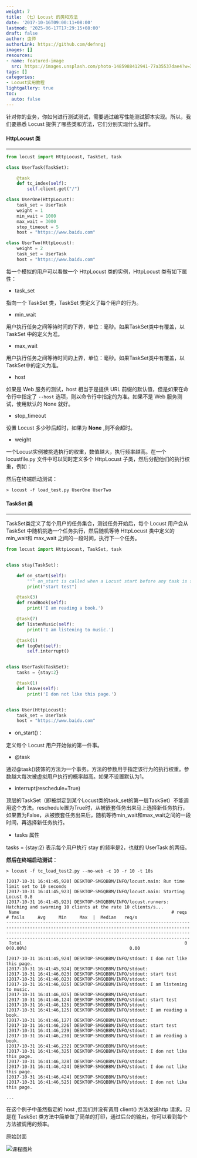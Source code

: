 ```yaml
---
weight: 7
title: （七）Locust 的类和方法
date: '2017-10-16T09:00:11+08:00'
lastmod: '2025-06-17T17:29:15+08:00'
draft: false
author: 虫师
authorLink: https://github.com/defnngj
images: []
resources:
- name: featured-image
  src: https://images.unsplash.com/photo-1485988412941-77a35537dae4?w=300
tags: []
categories:
- Locust实用教程
lightgallery: true
toc:
  auto: false
---
```




针对你的业务，你如何进行测试测试，需要通过编写性能测试脚本实现。所以，我们要熟悉 Locust 提供了哪些类和方法，它们分别实现什么操作。

#### HttpLocust 类
---
```python
from locust import HttpLocust, TaskSet, task

class UserTask(TaskSet):

    @task
    def tc_index(self):
        self.client.get("/")

class UserOne(HttpLocust):
    task_set = UserTask
    weight = 1
    min_wait = 1000
    max_wait = 3000
    stop_timeout = 5
    host = "https://www.baidu.com"

class UserTwo(HttpLocust):
    weight = 2
    task_set = UserTask
    host = "https://www.baidu.com"

```

每一个模拟的用户可以看做一个 HttpLocust 类的实例，HttpLocust 类有如下属性：

* task_set

指向一个 TaskSet 类，TaskSet 类定义了每个用户的行为。

* min_wait

用户执行任务之间等待时间的下界，单位：毫秒。如果TaskSet类中有覆盖，以TaskSet 中的定义为准。

* max_wait

用户执行任务之间等待时间的上界，单位：毫秒。如果TaskSet类中有覆盖，以TaskSet中的定义为准。

* host

如果是 Web 服务的测试，host 相当于是提供 URL 前缀的默认值，但是如果在命令行中指定了 ```--host``` 选项，则以命令行中指定的为准。如果不是 Web 服务测试，使用默认的 None 就好。

* stop_timeout

设置 Locust 多少秒后超时，如果为 __None__ ,则不会超时。

* weight

一个Locust实例被挑选执行的权重，数值越大，执行频率越高。在一个 locustfile.py 文件中可以同时定义多个 HttpLocust 子类，然后分配他们的执行权重，例如：

然后在终端启动测试：

```
> locust -f load_test.py UserOne UserTwo

```


#### TaskSet 类
---
TaskSet类定义了每个用户的任务集合，测试任务开始后，每个 Locust 用户会从 TaskSet 中随机挑选一个任务执行，然后随机等待 HttpLocust 类中定义的 min_wait和 max_wait 之间的一段时间，执行下一个任务。

```python
from locust import HttpLocust, TaskSet, task


class stay(TaskSet):

    def on_start(self):
        """ on_start is called when a Locust start before any task is scheduled """
        print("start test")

    @task(3)
    def readBook(self):
        print('I am reading a book.')

    @task(7)
    def listenMusic(self):
        print('I am listening to music.')

    @task(1)
    def logOut(self):
        self.interrupt()


class UserTask(TaskSet):
    tasks = {stay:2}

    @task(1)
    def leave(self):
        print('I don not like this page.')


class User(HttpLocust):
    task_set = UserTask
    host = "https://www.baidu.com"

```

* on_start()：

定义每个 Locust 用户开始做的第一件事。

* @task

通过@task()装饰的方法为一个事务。方法的参数用于指定该行为的执行权重。参数越大每次被虚拟用户执行的概率越高。如果不设置默认为1。

* interrupt(reschedule=True)

顶层的TaskSet（即被绑定到某个Locust类的task_set的第一层TaskSet）不能调用这个方法。reschedule置为True时，从被嵌套任务出来马上选择新任务执行，如果置为False，从被嵌套任务出来后，随机等待min_wait和max_wait之间的一段时间，再选择新任务执行。

* tasks 属性

tasks = {stay:2}  表示每个用户执行 stay 的频率是2，也就的 UserTask 的两倍。

__然后在终端启动测试：__

```
> locust -f tc_load_test2.py --no-web -c 10 -r 10 -t 10s

[2017-10-31 16:41:45,920] DESKTOP-SMGQBBM/INFO/locust.main: Run time limit set to 10 seconds
[2017-10-31 16:41:45,923] DESKTOP-SMGQBBM/INFO/locust.main: Starting Locust 0.8
[2017-10-31 16:41:45,923] DESKTOP-SMGQBBM/INFO/locust.runners: Hatching and swarming 10 clients at the rate 10 clients/s...
 Name                                                          # reqs      # fails     Avg     Min     Max  |  Median   req/s
--------------------------------------------------------------------------------------------------------------------------------------------
--------------------------------------------------------------------------------------------------------------------------------------------
 Total                                                              0     0(0.00%)                                       0.00

[2017-10-31 16:41:45,924] DESKTOP-SMGQBBM/INFO/stdout: I don not like this page.
[2017-10-31 16:41:45,924] DESKTOP-SMGQBBM/INFO/stdout:
[2017-10-31 16:41:46,023] DESKTOP-SMGQBBM/INFO/stdout: start test
[2017-10-31 16:41:46,023] DESKTOP-SMGQBBM/INFO/stdout:
[2017-10-31 16:41:46,025] DESKTOP-SMGQBBM/INFO/stdout: I am listening to music.
[2017-10-31 16:41:46,025] DESKTOP-SMGQBBM/INFO/stdout:
[2017-10-31 16:41:46,124] DESKTOP-SMGQBBM/INFO/stdout: start test
[2017-10-31 16:41:46,125] DESKTOP-SMGQBBM/INFO/stdout:
[2017-10-31 16:41:46,125] DESKTOP-SMGQBBM/INFO/stdout: I am reading a book.
[2017-10-31 16:41:46,127] DESKTOP-SMGQBBM/INFO/stdout:
[2017-10-31 16:41:46,226] DESKTOP-SMGQBBM/INFO/stdout: start test
[2017-10-31 16:41:46,229] DESKTOP-SMGQBBM/INFO/stdout:
[2017-10-31 16:41:46,230] DESKTOP-SMGQBBM/INFO/stdout: I am reading a book.
[2017-10-31 16:41:46,232] DESKTOP-SMGQBBM/INFO/stdout:
[2017-10-31 16:41:46,325] DESKTOP-SMGQBBM/INFO/stdout: I don not like this page.
[2017-10-31 16:41:46,328] DESKTOP-SMGQBBM/INFO/stdout:
[2017-10-31 16:41:46,424] DESKTOP-SMGQBBM/INFO/stdout: I don not like this page.
[2017-10-31 16:41:46,424] DESKTOP-SMGQBBM/INFO/stdout:
[2017-10-31 16:41:46,525] DESKTOP-SMGQBBM/INFO/stdout: I don not like this page.

...

```
在这个例子中虽然指定的 host ,但我们并没有调用 client() 方法发送http 请求。只是在 TaskSet 类方法中简单做了简单的打印，通过后台的输出，你可以看到每个方法被调用的频率。




原始封面

![课程图片](https://images.unsplash.com/photo-1485988412941-77a35537dae4?w=300)

